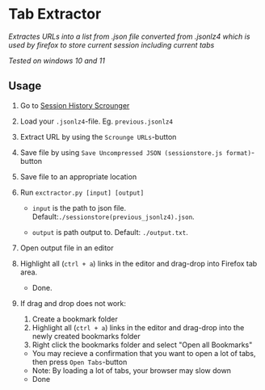 # Tab Extractor

*Extractes URLs into a list from .json file converted from .jsonlz4 which is used by firefox to store current session including current tabs*

*Tested on windows 10 and 11*

## Usage

1. Go to [Session History Scrounger](https://www.jeffersonscher.com/ffu/scrounger.html)

2. Load your `.jsonlz4`-file. Eg. `previous.jsonlz4`

3. Extract URL by using the `Scrounge URLs`-button

4. Save file by using `Save Uncompressed JSON (sessionstore.js format)`-button

5. Save file to an appropriate location

6. Run ```exctractor.py [input] [output]```
   
   - `input` is the path to json file. Default:`./sessionstore(previous_jsonlz4).json`.
   
   - `output` is path output to. Default: `./output.txt`.

7. Open output file in an editor

8. Highlight all (`ctrl + a`) links in the editor and drag-drop into Firefox tab area. 
   
   - Done.

9. If drag and drop does not work:
   
   1. Create a bookmark folder
   2. Highlight all (`ctrl + a`) links in the editor and drag-drop into the newly created bookmarks folder
   3. Right click the bookmarks folder and select "Open all Bookmarks"
   - You may recieve a confirmation that you want to open a lot of tabs, then press `Open Tabs`-button
   - Note: By loading a lot of tabs, your browser may slow down
   - Done
